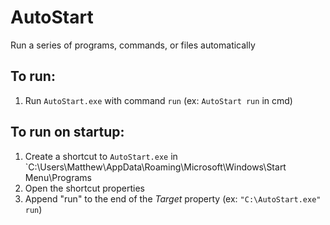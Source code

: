 # AutoStart
Run a series of programs, commands, or files automatically

## To run:
1. Run `AutoStart.exe` with command `run` (ex: `AutoStart run` in cmd)

## To run on startup:

1. Create a shortcut to `AutoStart.exe` in `C:\Users\Matthew\AppData\Roaming\Microsoft\Windows\Start Menu\Programs
2. Open the shortcut properties
3. Append "run" to the end of the *Target* property (ex: `"C:\AutoStart.exe" run`)
